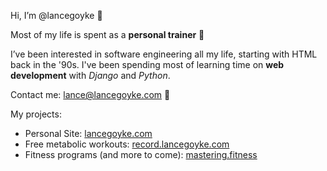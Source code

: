 Hi, I’m @lancegoyke 👋

Most of my life is spent as a **personal trainer** 💪

I’ve been interested in software engineering all my life, starting with HTML back in the '90s. I've been spending most of learning time on **web development** with *Django* and *Python*.

Contact me: lance@lancegoyke.com 📧

My projects:
- Personal Site: [lancegoyke.com](https://lancegoyke.com)
- Free metabolic workouts: [record.lancegoyke.com](https://record.lancegoyke.com)
- Fitness programs (and more to come): [mastering.fitness](https://mastering.fitness)
